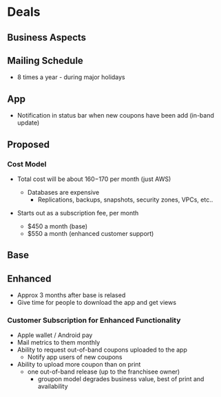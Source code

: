 # Deals

## Business Aspects

## Mailing Schedule
- 8 times a year - during major holidays

## App 
- Notification in status bar when new coupons have been add (in-band update)

## Proposed

### Cost Model
- Total cost will be about $160-$170 per month (just AWS)
  - Databases are expensive
    - Replications, backups, snapshots, security zones, VPCs, etc..

- Starts out as a subscription fee, per month
  - $450 a month (base)
  - $550 a month (enhanced customer support)

## Base


## Enhanced
- Approx 3 months after base is relased
- Give time for people to download the app and get views 




### Customer Subscription for Enhanced Functionality
- Apple wallet / Android pay
- Mail metrics to them monthly 
- Ability to request out-of-band coupons uploaded to the app 
  - Notify app users of new coupons 
- Ability to upload more coupon than on print
  - one out-of-band release (up to the franchisee owner)
    - groupon model degrades business value, best of print and availability 
